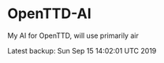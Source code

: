# OpenTTD-AI
My AI for OpenTTD, will use primarily air

Latest backup: Sun Sep 15 14:02:01 UTC 2019

